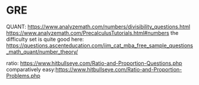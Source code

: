 # GRE


QUANT:
https://www.analyzemath.com/numbers/divisibility_questions.html
https://www.analyzemath.com/PrecalculusTutorials.html#numbers
the difficulty set is quite good here:
https://questions.ascenteducation.com/iim_cat_mba_free_sample_questions_math_quant/number_theory/


ratio:
https://www.hitbullseye.com/Ratio-and-Proportion-Questions.php
comparatively easy:https://www.hitbullseye.com/Ratio-and-Proportion-Problems.php
